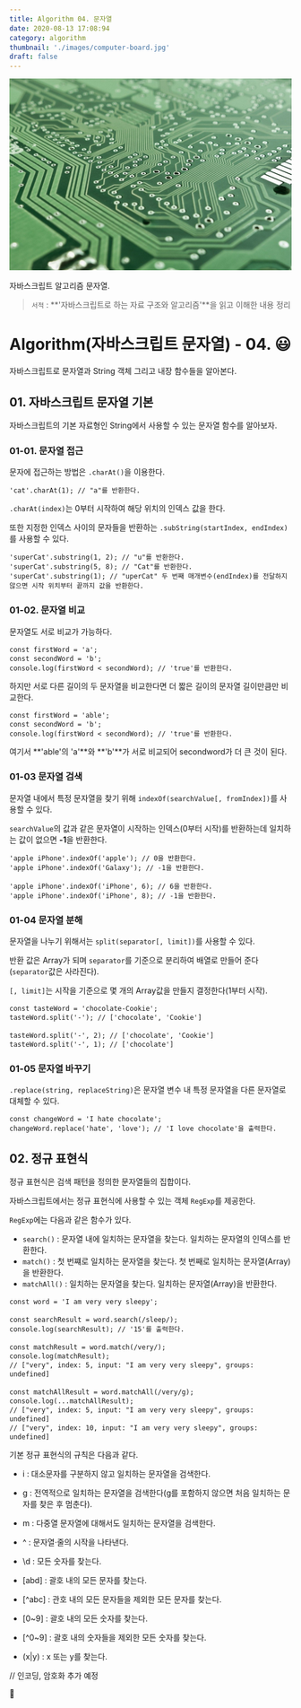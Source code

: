 ```yaml
---
title: Algorithm 04. 문자열
date: 2020-08-13 17:08:94
category: algorithm
thumbnail: './images/computer-board.jpg'
draft: false
---
```


![](./images/computer-board.jpg)

자바스크립트 알고리즘 문자열.

> `서적` : **'자바스크립트로 하는 자료 구조와 알고리즘'**을 읽고 이해한 내용 정리

# Algorithm(자바스크립트 문자열) - 04. 😃

자바스크립트로 문자열과 String 객체 그리고 내장 함수들을 알아본다.

## 01. 자바스크립트 문자열 기본

자바스크립트의 기본 자료형인 String에서 사용할 수 있는 문자열 함수를 알아보자.

### 01-01. 문자열 접근

문자에 접근하는 방법은 `.charAt()`을 이용한다.

```js{}
'cat'.charAt(1); // "a"를 반환한다.
```

`.charAt(index)`는 0부터 시작하여 해당 위치의 인덱스 값을 한다.

또한 지정한 인덱스 사이의 문자들을 반환하는 `.subString(startIndex, endIndex)`를 사용할 수 있다.

```js{}
'superCat'.substring(1, 2); // "u"를 반환한다.
'superCat'.substring(5, 8); // "Cat"를 반환한다.
'superCat'.substring(1); // "uperCat" 두 번째 매개변수(endIndex)를 전달하지 않으면 시작 위치부터 끝까지 값을 반환한다.
```

### 01-02. 문자열 비교

문자열도 서로 비교가 가능하다.

```js{}
const firstWord = 'a';
const secondWord = 'b';
console.log(firstWord < secondWord); // 'true'를 반환한다.
```

하지만 서로 다른 길이의 두 문자열을 비교한다면 더 짧은 길이의 문자열 길이만큼만 비교한다.

```js{}
const firstWord = 'able';
const secondWord = 'b';
console.log(firstWord < secondWord); // 'true'를 반환한다.
```

여기서 **'able'의 'a'**와 **'b'**가 서로 비교되어 secondword가 더 큰 것이 된다.

### 01-03 문자열 검색

문자열 내에서 특정 문자열을 찾기 위해 `indexOf(searchValue[, fromIndex])`를 사용할 수 있다.

`searchValue`의 값과 같은 문자열이 시작하는 인덱스(0부터 시작)를 반환하는데 일치하는 값이 없으면 **-1**을 반환한다.

```js{}
'apple iPhone'.indexOf('apple'); // 0을 반환한다.
'apple iPhone'.indexOf('Galaxy'); // -1을 반환한다.

'apple iPhone'.indexOf('iPhone', 6); // 6을 반환한다.
'apple iPhone'.indexOf('iPhone', 8); // -1을 반환한다.
```

### 01-04 문자열 분해

문자열을 나누기 위해서는 `split(separator[, limit])`를 사용할 수 있다.

반환 값은 Array가 되며 `separator`를 기준으로 분리하여 배열로 만들어 준다(`separator`값은 사라진다).

`[, limit]`는 시작을 기준으로 몇 개의 Array값을 만들지 결정한다(1부터 시작).

```js{}
const tasteWord = 'chocolate-Cookie';
tasteWord.split('-'); // ['chocolate', 'Cookie']

tasteWord.split('-', 2); // ['chocolate', 'Cookie']
tasteWord.split('-', 1); // ['chocolate']
```

### 01-05 문자열 바꾸기

`.replace(string, replaceString)`은 문자열 변수 내 특정 문자열을 다른 문자열로 대체할 수 있다.

```js{}
const changeWord = 'I hate chocolate';
changeWord.replace('hate', 'love'); // 'I love chocolate'을 출력한다.
```

## 02. 정규 표현식

정규 표현식은 검색 패턴을 정의한 문자열들의 집합이다.

자바스크립트에서는 정규 표현식에 사용할 수 있는 객체 `RegExp`를 제공한다.

`RegExp`에는 다음과 같은 함수가 있다.

- `search()` : 문자열 내에 일치하는 문자열을 찾는다. 일치하는 문자열의 인덱스를 반환한다.
- `match()` : 첫 번쨰로 일치하는 문자열을 찾는다. 첫 번째로 일치하는 문자열(Array)을 반환한다.
- `matchAll()` : 일치하는 문자열을 찾는다. 일치하는 문자열(Array)을 반환한다.

```js{}
const word = 'I am very very sleepy';

const searchResult = word.search(/sleep/);
console.log(searchResult); // '15'를 출력한다.

const matchResult = word.match(/very/);
console.log(matchResult);
// ["very", index: 5, input: "I am very very sleepy", groups: undefined]

const matchAllResult = word.matchAll(/very/g);
console.log(...matchAllResult);
// ["very", index: 5, input: "I am very very sleepy", groups: undefined]
// ["very", index: 10, input: "I am very very sleepy", groups: undefined]
```

기본 정규 표현식의 규칙은 다음과 같다.

- i : 대소문자를 구분하지 않고 일치하는 문자열을 검색한다.
- g : 전역적으로 일치하는 문자열을 검색한다(g를 포함하지 않으면 처음 일치하는 문자를 찾은 후 멈춘다).
- m : 다중열 문자열에 대해서도 일치하는 문자열을 검색한다.

- ^ : 문자열·줄의 시작을 나타낸다.
- \d : 모든 숫자를 찾는다.
- [abd] : 괄호 내의 모든 문자를 찾는다.
- [\^abc] : 관호 내의 모든 문자들을 제외한 모든 문자를 찾는다.
- [0~9] : 괄호 내의 모든 숫자를 찾는다.
- [\^0~9] : 괄호 내의 숫자들을 제외한 모든 숫자를 찾는다.
- (x|y) : x 또는 y를 찾는다.

// 인코딩, 암호화 추가 예정

👋
